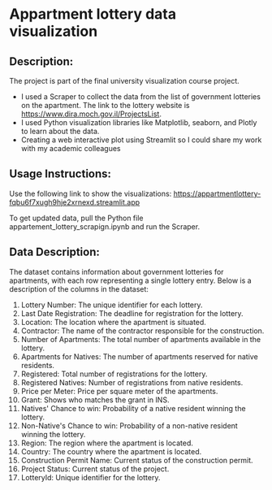 # Appartment lottery data visualization
## Description:
The project is part of the final university visualization course project.  
* I used a Scraper to collect the data from the list of government lotteries on the apartment. 
  The link to the lottery website is https://www.dira.moch.gov.il/ProjectsList.
* I used Python visualization libraries like Matplotlib, seaborn, and Plotly to learn about the data.
* Creating a web interactive plot using Streamlit so I could share my work with my academic colleagues
 
## Usage Instructions:
Use the following link to show the visualizations:
https://appartmentlottery-fqbu6f7xugh9hje2xrnexd.streamlit.app

To get updated data, pull the Python file appartement_lottery_scrapign.ipynb and run the Scraper.

## Data Description:
The dataset contains information about government lotteries for apartments, with each row representing a single lottery entry. Below is a description of the columns in the dataset:

1. Lottery Number: The unique identifier for each lottery.
2. Last Date Registration: The deadline for registration for the lottery.
3. Location: The location where the apartment is situated.
4. Contractor: The name of the contractor responsible for the construction.
5. Number of Apartments: The total number of apartments available in the lottery.
6. Apartments for Natives: The number of apartments reserved for native residents.
7. Registered: Total number of registrations for the lottery.
8. Registered Natives: Number of registrations from native residents.
9. Price per Meter: Price per square meter of the apartments.
10. Grant: Shows who matches the grant in INS.
11. Natives' Chance to win: Probability of a native resident winning the lottery.
12. Non-Native's Chance to win: Probability of a non-native resident winning the lottery.
13. Region: The region where the apartment is located.
14. Country: The country where the apartment is located.
15. Construction Permit Name: Current status of the construction permit.
16. Project Status: Current status of the project.
17. LotteryId: Unique identifier for the lottery.
